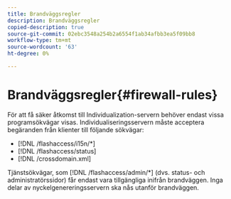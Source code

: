 ```yaml
---
title: Brandväggsregler
description: Brandväggsregler
copied-description: true
source-git-commit: 02ebc3548a254b2a6554f1ab34afbb3ea5f09bb8
workflow-type: tm+mt
source-wordcount: '63'
ht-degree: 0%

---
```


# Brandväggsregler{#firewall-rules}

För att få säker åtkomst till Individualization-servern behöver endast vissa programsökvägar visas. Individualiseringsservern måste acceptera begäranden från klienter till följande sökvägar:

* [!DNL /flashaccess/i15n/*]
* [!DNL /flashaccess/status]
* [!DNL /crossdomain.xml]

Tjänstsökvägar, som [!DNL /flashaccess/admin/*] (dvs. status- och administratörssidor) får endast vara tillgängliga inifrån brandväggen. Inga delar av nyckelgenereringsservern ska nås utanför brandväggen.
